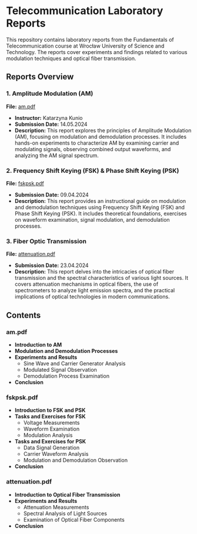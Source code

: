 # Telecommunication Laboratory Reports

This repository contains laboratory reports from the Fundamentals of Telecommunication course at Wrocław University of Science and Technology. The reports cover experiments and findings related to various modulation techniques and optical fiber transmission.

## Reports Overview

### 1. Amplitude Modulation (AM)
**File:** [am.pdf](./am.pdf)
- **Instructor:** Katarzyna Kunio
- **Submission Date:** 14.05.2024
- **Description:** This report explores the principles of Amplitude Modulation (AM), focusing on modulation and demodulation processes. It includes hands-on experiments to characterize AM by examining carrier and modulating signals, observing combined output waveforms, and analyzing the AM signal spectrum.

### 2. Frequency Shift Keying (FSK) & Phase Shift Keying (PSK)
**File:** [fskpsk.pdf](./fskpsk.pdf)
- **Submission Date:** 09.04.2024
- **Description:** This report provides an instructional guide on modulation and demodulation techniques using Frequency Shift Keying (FSK) and Phase Shift Keying (PSK). It includes theoretical foundations, exercises on waveform examination, signal modulation, and demodulation processes.

### 3. Fiber Optic Transmission
**File:** [attenuation.pdf](./attenuation.pdf)
- **Submission Date:** 23.04.2024
- **Description:** This report delves into the intricacies of optical fiber transmission and the spectral characteristics of various light sources. It covers attenuation mechanisms in optical fibers, the use of spectrometers to analyze light emission spectra, and the practical implications of optical technologies in modern communications.

## Contents

### am.pdf
- **Introduction to AM**
- **Modulation and Demodulation Processes**
- **Experiments and Results**
  - Sine Wave and Carrier Generator Analysis
  - Modulated Signal Observation
  - Demodulation Process Examination
- **Conclusion**

### fskpsk.pdf
- **Introduction to FSK and PSK**
- **Tasks and Exercises for FSK**
  - Voltage Measurements
  - Waveform Examination
  - Modulation Analysis
- **Tasks and Exercises for PSK**
  - Data Signal Generation
  - Carrier Waveform Analysis
  - Modulation and Demodulation Observation
- **Conclusion**

### attenuation.pdf
- **Introduction to Optical Fiber Transmission**
- **Experiments and Results**
  - Attenuation Measurements
  - Spectral Analysis of Light Sources
  - Examination of Optical Fiber Components
- **Conclusion**
